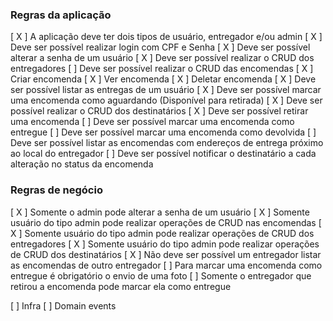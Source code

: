 ### Regras da aplicação

[ X ] A aplicação deve ter dois tipos de usuário, entregador e/ou admin
[ X ] Deve ser possível realizar login com CPF e Senha
[ X ] Deve ser possível alterar a senha de um usuário
[ X ] Deve ser possível realizar o CRUD dos entregadores
[   ] Deve ser possível realizar o CRUD das encomendas
    [ X ] Criar encomenda
    [ X ] Ver encomenda
    [ X ] Deletar encomenda
[ X ] Deve ser possível listar as entregas de um usuário
[ X ] Deve ser possível marcar uma encomenda como aguardando (Disponível para retirada)
[ X ] Deve ser possível realizar o CRUD dos destinatários
[ X ] Deve ser possível retirar uma encomenda
[   ] Deve ser possível marcar uma encomenda como entregue
[   ] Deve ser possível marcar uma encomenda como devolvida
[   ] Deve ser possível listar as encomendas com endereços de entrega próximo ao local do entregador
[   ] Deve ser possível notificar o destinatário a cada alteração no status da encomenda

### Regras de negócio

[ X ] Somente o admin pode alterar a senha de um usuário
[ X ] Somente usuário do tipo admin pode realizar operações de CRUD nas encomendas
[ X ] Somente usuário do tipo admin pode realizar operações de CRUD dos entregadores
[ X ] Somente usuário do tipo admin pode realizar operações de CRUD dos destinatários
[ X ] Não deve ser possível um entregador listar as encomendas de outro entregador
[   ] Para marcar uma encomenda como entregue é obrigatório o envio de uma foto
[   ] Somente o entregador que retirou a encomenda pode marcar ela como entregue


[   ] Infra
[   ] Domain events